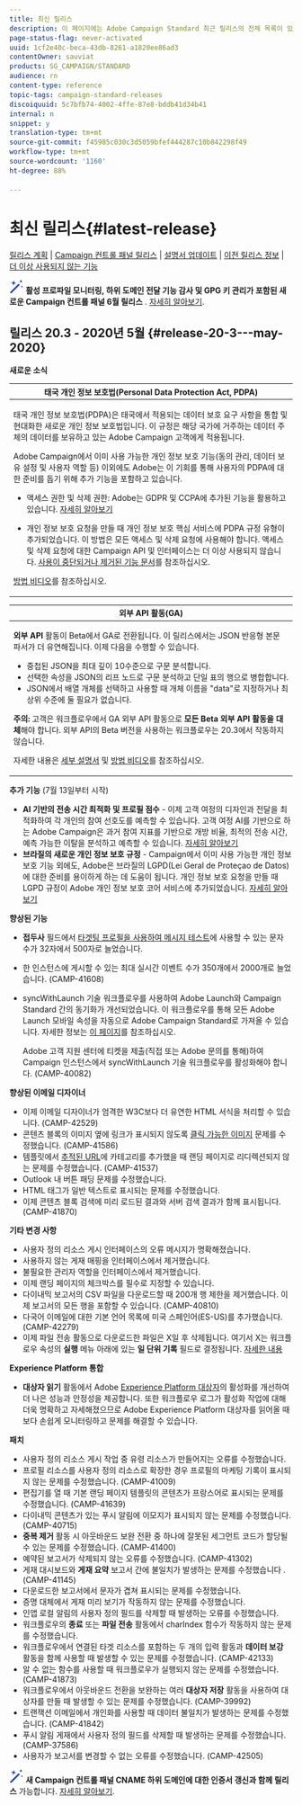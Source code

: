 ```yaml
---
title: 최신 릴리스
description: 이 페이지에는 Adobe Campaign Standard 최근 릴리스의 전체 목록이 있습니다.
page-status-flag: never-activated
uuid: 1cf2e40c-beca-43db-8261-a1820ee86ad3
contentOwner: sauviat
products: SG_CAMPAIGN/STANDARD
audience: rn
content-type: reference
topic-tags: campaign-standard-releases
discoiquuid: 5c7bfb74-4002-4ffe-87e8-bddb41d34b41
internal: n
snippet: y
translation-type: tm+mt
source-git-commit: f45985c030c3d5059bfef444287c10b842298f49
workflow-type: tm+mt
source-wordcount: '1160'
ht-degree: 88%

---
```



# 최신 릴리스{#latest-release}

[릴리스 계획](../../rn/using/release-planning.md) | [Campaign 컨트롤 패널 릴리스](https://docs.adobe.com/content/help/ko-KR/control-panel/using/release-notes.html) | [설명서 업데이트](../../rn/using/documentation-updates.md) | [이전 릴리스 정보](../../rn/using/release-notes-2020.md) | [더 이상 사용되지 않는 기능](../../rn/using/deprecated-features.md)

![](assets/do-not-localize/cp-icon.png) **활성 프로파일 모니터링, 하위 도메인 전달 기능 감사 및 GPG 키 관리가 포함된 새로운 Campaign 컨트롤 패널 6월 릴리스** . [자세히 알아보기](https://docs.adobe.com/content/help/ko-KR/control-panel/using/release-notes.html).

## 릴리스 20.3 - 2020년 5월 {#release-20-3---may-2020}

**새로운 소식**

<table> 
<thead> 
<tr> 
<th> <strong>태국 개인 정보 보호법(Personal Data Protection Act, PDPA)</strong><br /> </th> 
</tr> 
</thead> 
<tbody> 
<tr> 
<td> <p>태국 개인 정보 보호법(PDPA)은 태국에서 적용되는 데이터 보호 요구 사항을 통합 및 현대화한 새로운 개인 정보 보호법입니다. 이 규정은 해당 국가에 거주하는 데이터 주체의 데이터를 보유하고 있는 Adobe Campaign 고객에게 적용됩니다.</p>
<p>Adobe Campaign에서 이미 사용 가능한 개인 정보 보호 기능(동의 관리, 데이터 보유 설정 및 사용자 역할 등) 이외에도 Adobe는 이 기회를 통해 사용자의 PDPA에 대한 준비를 돕기 위해 추가 기능을 포함하고 있습니다.</p>
<ul>
<li>액세스 권한 및 삭제 권한: Adobe는 GDPR 및 CCPA에 추가된 기능을 활용하고 있습니다. <a href="https://helpx.adobe.com/kr/campaign/kb/acs-privacy.html#righttoaccess">자세히 알아보기</a> </li>
<li><p>개인 정보 보호 요청을 만들 때 개인 정보 보호 핵심 서비스에 PDPA 규정 유형이 추가되었습니다. 이 방법은 모든 액세스 및 삭제 요청에 사용해야 합니다. 액세스 및 삭제 요청에 대한 Campaign API 및 인터페이스는 더 이상 사용되지 않습니다. <a href="../../rn/using/deprecated-features.md">사용이 중단되거나 제거된 기능 문서</a>를 참조하십시오.</p></li>
</ul>
<p><a href="https://docs.adobe.com/content/help/ko-KR/campaign-standard-learn/tutorials/privacy/privacy-overview.html">방법 비디오</a>를 참조하십시오.</p>
</td> 
</tr> 
</tbody> 
</table>

<table> 
<thead> 
<tr> 
<th> <strong>외부 API 활동(GA)</strong><br /> </th> 
</tr> 
</thead> 
<tbody> 
<tr> 
  <td> <p><strong>외부 API</strong> 활동이 Beta에서 GA로 전환됩니다. 이 릴리스에서는 JSON 반응형 본문 파서가 더 유연해집니다. 이제 다음을 수행할 수 있습니다.</p>
<ul>
<li>중첩된 JSON을 최대 깊이 10수준으로 구문 분석합니다. </li>
<li>선택한 속성을 JSON의 리프 노드로 구문 분석하고 단일 표의 행으로 병합합니다.</li>
<li>JSON에서 배열 개체를 선택하고 사용할 때 개체 이름을 "data"로 지정하거나 최상위 수준에 둘 필요가 없습니다.</li>
</ul>
<p><strong>주의:</strong> 고객은 워크플로우에서 GA 외부 API 활동으로 <strong>모든 Beta 외부 API 활동을 대체</strong>해야 합니다. 외부 API의 Beta 버전을 사용하는 워크플로우는 20.3에서 작동하지 않습니다.</p>
<p>자세한 내용은 <a href="../../automating/using/external-api.md">세부 설명서</a> 및 <a href="https://docs.adobe.com/content/help/ko-KR/campaign-standard-learn/tutorials/managing-processes-and-data/data-management-activities/external-api-activity.html">방법 비디오</a>를 참조하십시오.</p>
</td> 
</tr> 
</tbody> 
</table>

**추가 기능** (7월 13일부터 시작)

* **AI 기반의 전송 시간 최적화 및 프로필 점수** - 이제 고객 여정의 디자인과 전달을 최적화하여 각 개인의 참여 선호도를 예측할 수 있습니다. 고객 여정 AI를 기반으로 하는 Adobe Campaign은 과거 참여 지표를 기반으로 개방 비율, 최적의 전송 시간, 예측 가능한 이탈을 분석하고 예측할 수 있습니다. [자세히 알아보기](../../sending/using/predictive.md)
* **브라질의 새로운 개인 정보 보호 규정** - Campaign에서 이미 사용 가능한 개인 정보 보호 기능 외에도, Adobe은 브라질의 LGPD(Lei Geral de Proteçao de Datos)에 대한 준비를 용이하게 하는 데 도움이 됩니다. 개인 정보 보호 요청을 만들 때 LGPD 규정이 Adobe 개인 정보 보호 코어 서비스에 추가되었습니다. [자세히 알아보기](https://helpx.adobe.com/campaign/kb/campaign-privacy-overview.html)

**향상된 기능**

* **접두사** 필드에서 [타겟팅 프로필을 사용하여 메시지 테스트](../../sending/using/testing-messages-using-target.md)에 사용할 수 있는 문자 수가 32자에서 500자로 늘었습니다.
* 한 인스턴스에 게시할 수 있는 최대 실시간 이벤트 수가 350개에서 2000개로 늘었습니다. (CAMP-41608)
* syncWithLaunch 기술 워크플로우를 사용하여 Adobe Launch와 Campaign Standard 간의 동기화가 개선되었습니다. 이 워크플로우를 통해 모든 Adobe Launch 모바일 속성을 자동으로 Adobe Campaign Standard로 가져올 수 있습니다. 자세한 정보는 [이 페이지](../../administration/using/technical-workflows.md)를 참조하십시오.

   Adobe 고객 지원 센터에 티켓을 제출(직접 또는 Adobe 문의를 통해)하여 Campaign 인스턴스에서 syncWithLaunch 기술 워크플로우를 활성화해야 합니다. (CAMP-40082)

**향상된 이메일 디자이너**

* 이제 이메일 디자이너가 엄격한 W3C보다 더 유연한 HTML 서식을 처리할 수 있습니다. (CAMP-42529)
*  콘텐츠 블록의 이미지 옆에 링크가 표시되지 않도록 [클릭 가능한 이미지](../../designing/using/links.md#inserting-a-link) 문제를 수정했습니다. (CAMP-41586)
* 템플릿에서 [추적된 URL](../../designing/using/links.md#about-tracked-urls)에 카테고리를 추가했을 때 랜딩 페이지로 리디렉션되지 않는 문제를 수정했습니다. (CAMP-41537)
* Outlook 내 버튼 패딩 문제를 수정했습니다.
* HTML 태그가 일반 텍스트로 표시되는 문제를 수정했습니다.
* 이제 콘텐츠 블록 검색에 미리 로드된 결과와 서버 검색 결과가 함께 표시됩니다. (CAMP-41870)

**기타 변경 사항**

* 사용자 정의 리소스 게시 인터페이스의 오류 메시지가 명확해졌습니다.
* 사용하지 않는 게재 매핑을 인터페이스에서 제거했습니다.
* 불필요한 관리자 역할을 인터페이스에서 제거했습니다.
* 이제 랜딩 페이지의 체크박스를 필수로 지정할 수 있습니다.
* 다이내믹 보고서의 CSV 파일을 다운로드할 때 200개 행 제한을 제거했습니다. 이제 보고서의 모든 행을 포함할 수 있습니다. (CAMP-40810)
* 다국어 이메일에 대한 기본 언어 목록에 미국 스페인어(ES-US)를 추가했습니다. (CAMP-42279)
* 이제 파일 전송 활동으로 다운로드한 파일은 X일 후 삭제됩니다. 여기서 X는 워크플로우 속성의 **실행** 메뉴 아래에 있는 **일 단위 기록** 필드로 결정됩니다. [자세한 내용](../../automating/using/managing-execution-options.md)

**Experience Platform 통합**

* **대상자 읽기** 활동에서 Adobe [Experience Platform 대상자](../../automating/using/aep-targeting-audiences.md)의 활성화를 개선하여 더 나은 성능과 안정성을 제공합니다. 또한 워크플로우 로그가 활성화 작업에 대해 더욱 명확하고 자세해졌으므로 Adobe Experience Platform 대상자를 읽어올 때 보다 손쉽게 모니터링하고 문제를 해결할 수 있습니다.

**패치**

* 사용자 정의 리소스 게시 작업 중 유령 리소스가 만들어지는 오류를 수정했습니다.
* 프로필 리소스를 사용자 정의 리소스로 확장한 경우 프로필의 마케팅 기록이 표시되지 않는 문제를 수정했습니다. (CAMP-41009)
* 편집기를 열 때 기본 랜딩 페이지 템플릿의 콘텐츠가 프랑스어로 표시되는 문제를 수정했습니다. (CAMP-41639)
* 다이내믹 콘텐츠가 있는 푸시 알림에 이모지가 표시되지 않는 문제를 수정했습니다. (CAMP-40715)
* **중복 제거** 활동 시 아웃바운드 보완 전환 중 하나에 잘못된 세그먼트 코드가 할당될 수 있는 문제를 수정했습니다. (CAMP-41400)
* 예약된 보고서가 삭제되지 않는 오류를 수정했습니다. (CAMP-41302)
* 게재 대시보드와 **게재 요약** 보고서 간에 불일치가 발생하는 문제를 수정했습니다 . (CAMP-41145)
* 다운로드한 보고서에서 문자가 겹쳐 표시되는 문제를 수정했습니다.
* 증명 대체에서 게재 미리 보기가 작동하지 않는 문제를 수정했습니다.
* 인앱 로컬 알림의 사용자 정의 필드를 삭제할 때 발생하는 오류를 수정했습니다.
* 워크플로우의 **종료** 또는 **파일 전송** 활동에서 charIndex 함수가 작동하지 않는 문제를 수정했습니다.
* 워크플로우에서 연결된 타겟 리소스를 포함하는 두 개의 입력 활동과 **데이터 보강** 활동을 함께 사용할 때 발생할 수 있는 문제를 수정했습니다. (CAMP-42133)
* 알 수 없는 함수를 사용할 때 워크플로우가 실행되지 않는 문제를 수정했습니다. (CAMP-41873)
* 워크플로우에서 아웃바운드 전환을 보완하는 여러 **대상자 저장** 활동을 사용하여 대상자를 만들 때 발생할 수 있는 문제를 수정했습니다. (CAMP-39992)
* 트랜잭션 이메일에서 개인화를 사용할 때 데이터 불일치가 발생하는 문제를 수정했습니다. (CAMP-41842)
* 푸시 알림 게재에서 사용자 정의 필드를 삭제할 때 발생하는 문제를 수정했습니다. (CAMP-37586)
* 사용자가 보고서를 변경할 수 없는 오류를 수정했습니다. (CAMP-42505)


![](assets/do-not-localize/cp-icon.png) **새 Campaign 컨트롤 패널 CNAME 하위 도메인에 대한 인증서 갱신과 함께 릴리스** 가능합니다. [자세히 알아보기](https://docs.adobe.com/content/help/ko-KR/control-panel/using/release-notes.html).

